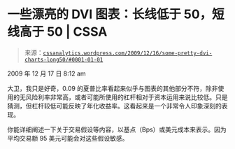 <!--yml

分类：未分类

日期：2024-05-12 18:39:40

-->

# 一些漂亮的 DVI 图表：长线低于 50，短线高于 50 | CSSA

> 来源：[`cssanalytics.wordpress.com/2009/12/16/some-pretty-dvi-charts-long50/#0001-01-01`](https://cssanalytics.wordpress.com/2009/12/16/some-pretty-dvi-charts-long50/#0001-01-01)

2009 年 12 月 17 日 8:12 am

大卫，我只是好奇，0.09 的夏普比率看起来似乎与图表的其他部分不符，除非使用的无风险利率非常高，或者可能所使用的杠杆相对于资本运用来说比较低。只是猜测，但杠杆较低可能反映了年化收益率。这看起来是一个非常令人印象深刻的表现。

你能详细阐述一下关于交易假设等内容，以基点（Bps）或美元成本来表示。因为平均交易额 95 美元可能会对这些假设敏感。
